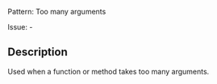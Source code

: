 Pattern: Too many arguments

Issue: -

## Description

Used when a function or method takes too many arguments.
